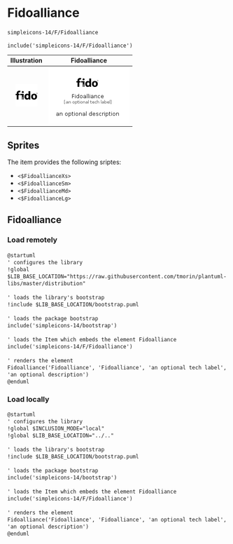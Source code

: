 # Fidoalliance


```text
simpleicons-14/F/Fidoalliance
```

```text
include('simpleicons-14/F/Fidoalliance')
```



| Illustration | Fidoalliance |
| :---: | :---: |
| ![illustration for Illustration](../../simpleicons-14/F/Fidoalliance.png) | ![illustration for Fidoalliance](../../simpleicons-14/F/Fidoalliance.Local.png) |



## Sprites
The item provides the following sriptes:

- `<$FidoallianceXs>`
- `<$FidoallianceSm>`
- `<$FidoallianceMd>`
- `<$FidoallianceLg>`





## Fidoalliance

### Load remotely
```plantuml
@startuml
' configures the library
!global $LIB_BASE_LOCATION="https://raw.githubusercontent.com/tmorin/plantuml-libs/master/distribution"

' loads the library's bootstrap
!include $LIB_BASE_LOCATION/bootstrap.puml

' loads the package bootstrap
include('simpleicons-14/bootstrap')

' loads the Item which embeds the element Fidoalliance
include('simpleicons-14/F/Fidoalliance')

' renders the element
Fidoalliance('Fidoalliance', 'Fidoalliance', 'an optional tech label', 'an optional description')
@enduml
```

### Load locally
```plantuml
@startuml
' configures the library
!global $INCLUSION_MODE="local"
!global $LIB_BASE_LOCATION="../.."

' loads the library's bootstrap
!include $LIB_BASE_LOCATION/bootstrap.puml

' loads the package bootstrap
include('simpleicons-14/bootstrap')

' loads the Item which embeds the element Fidoalliance
include('simpleicons-14/F/Fidoalliance')

' renders the element
Fidoalliance('Fidoalliance', 'Fidoalliance', 'an optional tech label', 'an optional description')
@enduml
```

